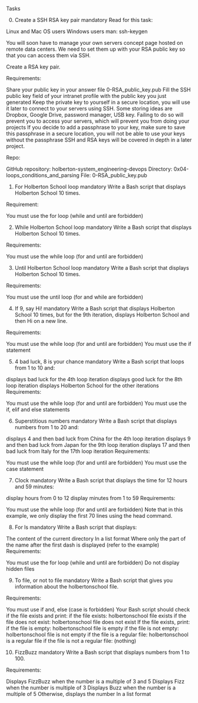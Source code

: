 Tasks

0. Create a SSH RSA key pair mandatory
Read for this task:

Linux and Mac OS users
Windows users
man: ssh-keygen

You will soon have to manage your own servers concept page hosted on remote data centers. We need to set them up with your RSA public key so that you can access them via SSH.

Create a RSA key pair.

Requirements:

Share your public key in your answer file 0-RSA_public_key.pub
Fill the SSH public key field of your intranet profile with the public key you just generated
Keep the private key to yourself in a secure location, you will use it later to connect to your servers using SSH. Some storing ideas are Dropbox, Google Drive, password manager, USB key. Failing to do so will prevent you to access your servers, which will prevent you from doing your projects
If you decide to add a passphrase to your key, make sure to save this passphrase in a secure location, you will not be able to use your keys without the passphrase
SSH and RSA keys will be covered in depth in a later project.

Repo:

GitHub repository: holberton-system_engineering-devops
Directory: 0x04-loops_conditions_and_parsing
File: 0-RSA_public_key.pub


1. For Holberton School loop mandatory
Write a Bash script that displays Holberton School 10 times.

Requirement:

You must use the for loop (while and until are forbidden)


2. While Holberton School loop mandatory
Write a Bash script that displays Holberton School 10 times.

Requirements:

You must use the while loop (for and until are forbidden)


3. Until Holberton School loop mandatory
Write a Bash script that displays Holberton School 10 times.

Requirements:

You must use the until loop (for and while are forbidden)


4. If 9, say Hi! mandatory
Write a Bash script that displays Holberton School 10 times, but for the 9th iteration, displays Holberton School and then Hi on a new line.

Requirements:

You must use the while loop (for and until are forbidden)
You must use the if statement


5. 4 bad luck, 8 is your chance mandatory
Write a Bash script that loops from 1 to 10 and:

displays bad luck for the 4th loop iteration
displays good luck for the 8th loop iteration
displays Holberton School for the other iterations
Requirements:

You must use the while loop (for and until are forbidden)
You must use the if, elif and else statements


6. Superstitious numbers mandatory
Write a Bash script that displays numbers from 1 to 20 and:

displays 4 and then bad luck from China for the 4th loop iteration
displays 9 and then bad luck from Japan for the 9th loop iteration
displays 17 and then bad luck from Italy for the 17th loop iteration
Requirements:

You must use the while loop (for and until are forbidden)
You must use the case statement


7. Clock mandatory
Write a Bash script that displays the time for 12 hours and 59 minutes:

display hours from 0 to 12
display minutes from 1 to 59
Requirements:

You must use the while loop (for and until are forbidden)
Note that in this example, we only display the first 70 lines using the head command.


8. For ls mandatory
Write a Bash script that displays:

The content of the current directory
In a list format
Where only the part of the name after the first dash is displayed (refer to the example)
Requirements:

You must use the for loop (while and until are forbidden)
Do not display hidden files


9. To file, or not to file mandatory
Write a Bash script that gives you information about the holbertonschool file.

Requirements:

You must use if and, else (case is forbidden)
Your Bash script should check if the file exists and print:
if the file exists: holbertonschool file exists
	if the file does not exist: holbertonschool file does not exist
		If the file exists, print:
		if the file is empty: holbertonschool file is empty
			if the file is not empty: holbertonschool file is not empty
				if the file is a regular file: holbertonschool is a regular file
					if the file is not a regular file: (nothing)



10. FizzBuzz mandatory
Write a Bash script that displays numbers from 1 to 100.

Requirements:

Displays FizzBuzz when the number is a multiple of 3 and 5
Displays Fizz when the number is multiple of 3
Displays Buzz when the number is a multiple of 5
Otherwise, displays the number
In a list format



